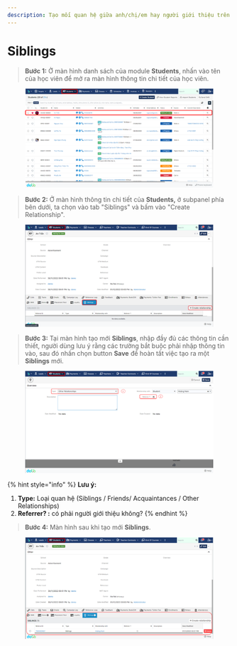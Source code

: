 ```yaml
---
description: Tạo mối quan hệ giữa anh/chị/em hay người giới thiệu trên hệ thống.
---
```


# Siblings

> **Bước 1:** Ở màn hình danh sách của module **Students**, nhấn vào tên của học viên để mở ra màn hình thông tin chi tiết của học viên.

<figure><img src="../../.gitbook/assets/image (6) (5).png" alt=""><figcaption></figcaption></figure>

> **Bước 2:** Ở màn hình thông tin chi tiết của **Students,** ở subpanel phía bên dưới, ta chọn vào tab "Siblings" và bấm vào "Create Relationship".

<figure><img src="../../.gitbook/assets/image (2) (2) (1).png" alt=""><figcaption></figcaption></figure>

> **Bước 3:** Tại màn hình tạo mới **Siblings**, nhập đầy đủ các thông tin cần thiết, người dùng lưu ý rằng các trường bắt buộc phải nhập thông tin vào, sau đó nhấn chọn button **Save** để hoàn tất việc tạo ra một **Siblings** mới.

<figure><img src="../../.gitbook/assets/image (3) (1) (1).png" alt=""><figcaption></figcaption></figure>

{% hint style="info" %}
**Lưu ý:**

1. **Type:** Loại quan hệ (Siblings / Friends/ Acquaintances / Other Relationships)
2. **Referrer? :** có phải người giới thiệu không?
{% endhint %}

> **Bước 4:** Màn hình sau khi tạo mới **Siblings**.

<figure><img src="../../.gitbook/assets/image (4) (1) (6).png" alt=""><figcaption></figcaption></figure>
